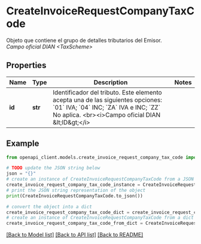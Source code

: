 # CreateInvoiceRequestCompanyTaxCode

Objeto que contiene el grupo de detalles tributarios del Emisor. <br><i>Campo oficial DIAN &lt;TaxScheme&gt;</i>

## Properties

Name | Type | Description | Notes
------------ | ------------- | ------------- | -------------
**id** | **str** | Identificador del tributo. Este elemento acepta una de las siguientes opciones: &#x60;01&#x60; IVA; &#x60;04&#x60; INC; &#x60;ZA&#x60; IVA e INC; &#x60;ZZ&#x60; No aplica. &lt;br&gt;&lt;i&gt;Campo oficial DIAN &amp;lt;ID&amp;gt;&lt;/i&gt; | 

## Example

```python
from openapi_client.models.create_invoice_request_company_tax_code import CreateInvoiceRequestCompanyTaxCode

# TODO update the JSON string below
json = "{}"
# create an instance of CreateInvoiceRequestCompanyTaxCode from a JSON string
create_invoice_request_company_tax_code_instance = CreateInvoiceRequestCompanyTaxCode.from_json(json)
# print the JSON string representation of the object
print(CreateInvoiceRequestCompanyTaxCode.to_json())

# convert the object into a dict
create_invoice_request_company_tax_code_dict = create_invoice_request_company_tax_code_instance.to_dict()
# create an instance of CreateInvoiceRequestCompanyTaxCode from a dict
create_invoice_request_company_tax_code_from_dict = CreateInvoiceRequestCompanyTaxCode.from_dict(create_invoice_request_company_tax_code_dict)
```
[[Back to Model list]](../README.md#documentation-for-models) [[Back to API list]](../README.md#documentation-for-api-endpoints) [[Back to README]](../README.md)


